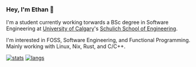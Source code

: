 ### Hey, I'm Ethan 👋 

I'm a student currently working torwards a BSc degree in Software Engineering at [University of Calgary](https://www.ucalgary.ca/)'s [Schulich School of Engineering](https://schulich.ucalgary.ca/).

I'm interested in FOSS, Software Engineering, and Functional Programming. Mainly working with Linux, Nix, Rust, and C/C++.

[![stats](https://github-readme-stats-six-fawn-66.vercel.app/api?username=ethangillengg&theme=material-palenight)](https://github.com/ethangillengg)
[![langs](https://github-readme-stats-six-fawn-66.vercel.app/api/top-langs/?username=ethangillengg&langs_count=8&layout=compact&theme=material-palenight)](https://github.com/ethangillengg?tab=repositories)
